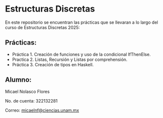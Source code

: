 # Estructuras Discretas
En este repositorio se encuentran las prácticas que se llevaran a lo largo del curso
de Estructuras Discretas 2025:
## Prácticas:
* Práctica 1. Creación de funciones y uso de la condicional IfThenElse.
* Practica 2. Listas, Recursión y Listas por comprehensión.
* Práctica 3. Creación de tipos en Haskell.

## Alumno:
Micael Nolasco Flores

No. de cuenta: 322132281

Correo: micaelnf@ciencias.unam.mx
